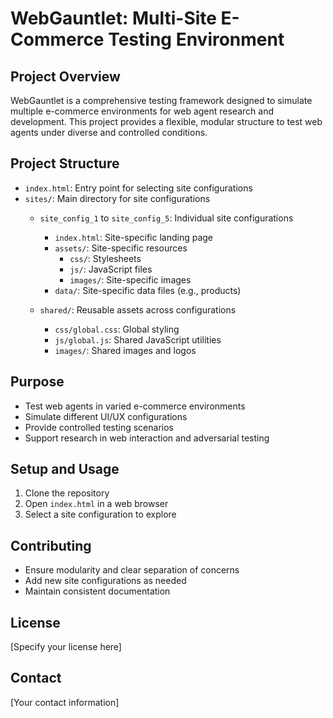 # WebGauntlet: Multi-Site E-Commerce Testing Environment

## Project Overview
WebGauntlet is a comprehensive testing framework designed to simulate multiple e-commerce environments for web agent research and development. This project provides a flexible, modular structure to test web agents under diverse and controlled conditions.

## Project Structure
- `index.html`: Entry point for selecting site configurations
- `sites/`: Main directory for site configurations
  - `site_config_1` to `site_config_5`: Individual site configurations
    - `index.html`: Site-specific landing page
    - `assets/`: Site-specific resources
      - `css/`: Stylesheets
      - `js/`: JavaScript files
      - `images/`: Site-specific images
    - `data/`: Site-specific data files (e.g., products)

  - `shared/`: Reusable assets across configurations
    - `css/global.css`: Global styling
    - `js/global.js`: Shared JavaScript utilities
    - `images/`: Shared images and logos

## Purpose
- Test web agents in varied e-commerce environments
- Simulate different UI/UX configurations
- Provide controlled testing scenarios
- Support research in web interaction and adversarial testing

## Setup and Usage
1. Clone the repository
2. Open `index.html` in a web browser
3. Select a site configuration to explore

## Contributing
- Ensure modularity and clear separation of concerns
- Add new site configurations as needed
- Maintain consistent documentation

## License
[Specify your license here]

## Contact
[Your contact information]
